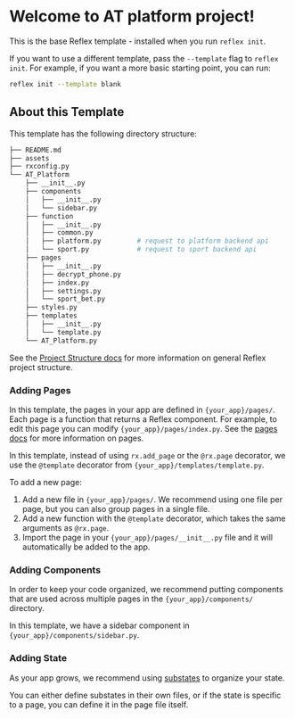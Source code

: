 # Welcome to AT platform project!

This is the base Reflex template - installed when you run `reflex init`.

If you want to use a different template, pass the `--template` flag to `reflex init`.
For example, if you want a more basic starting point, you can run:

```bash
reflex init --template blank
```

## About this Template

This template has the following directory structure:

```bash
├── README.md
├── assets
├── rxconfig.py
└── AT_Platform
    ├── __init__.py
    ├── components
    │   ├── __init__.py
    │   └── sidebar.py
    ├── function
    │   ├── __init__.py
    │   ├── common.py           
    │   ├── platform.py         # request to platform backend api
    │   └── sport.py            # request to sport backend api
    ├── pages
    │   ├── __init__.py
    │   ├── decrypt_phone.py
    │   ├── index.py
    │   ├── settings.py
    │   └── sport_bet.py
    ├── styles.py
    ├── templates
    │   ├── __init__.py
    │   └── template.py
    └── AT_Platform.py
```

See the [Project Structure docs](https://reflex.dev/docs/getting-started/project-structure/) for more information on general Reflex project structure.

### Adding Pages

In this template, the pages in your app are defined in `{your_app}/pages/`.
Each page is a function that returns a Reflex component.
For example, to edit this page you can modify `{your_app}/pages/index.py`.
See the [pages docs](https://reflex.dev/docs/pages/routes/) for more information on pages.

In this template, instead of using `rx.add_page` or the `@rx.page` decorator,
we use the `@template` decorator from `{your_app}/templates/template.py`.

To add a new page:

1. Add a new file in `{your_app}/pages/`. We recommend using one file per page, but you can also group pages in a single file.
2. Add a new function with the `@template` decorator, which takes the same arguments as `@rx.page`.
3. Import the page in your `{your_app}/pages/__init__.py` file and it will automatically be added to the app.


### Adding Components

In order to keep your code organized, we recommend putting components that are
used across multiple pages in the `{your_app}/components/` directory.

In this template, we have a sidebar component in `{your_app}/components/sidebar.py`.

### Adding State

As your app grows, we recommend using [substates](https://reflex.dev/docs/substates/overview/)
to organize your state.

You can either define substates in their own files, or if the state is
specific to a page, you can define it in the page file itself.
